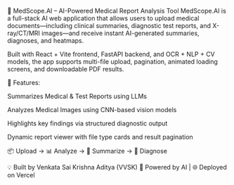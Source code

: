 🔬 MedScope.AI – AI-Powered Medical Report Analysis Tool
MedScope.AI is a full-stack AI web application that allows users to upload medical documents—including clinical summaries, diagnostic test reports, and X-ray/CT/MRI images—and receive instant AI-generated summaries, diagnoses, and heatmaps.

Built with React + Vite frontend, FastAPI backend, and OCR + NLP + CV models, the app supports multi-file upload, pagination, animated loading screens, and downloadable PDF results.

🚀 Features:

Summarizes Medical & Test Reports using LLMs

Analyzes Medical Images using CNN-based vision models

Highlights key findings via structured diagnostic output

Dynamic report viewer with file type cards and result pagination

📦 Upload → 📊 Analyze → 📄 Summarize → 🧠 Diagnose

💡 Built by Venkata Sai Krishna Aditya (VVSK)
🧠 Powered by AI | 🌐 Deployed on Vercel
